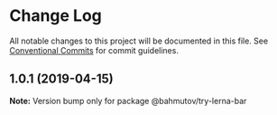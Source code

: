 # Change Log

All notable changes to this project will be documented in this file.
See [Conventional Commits](https://conventionalcommits.org) for commit guidelines.

## 1.0.1 (2019-04-15)

**Note:** Version bump only for package @bahmutov/try-lerna-bar

